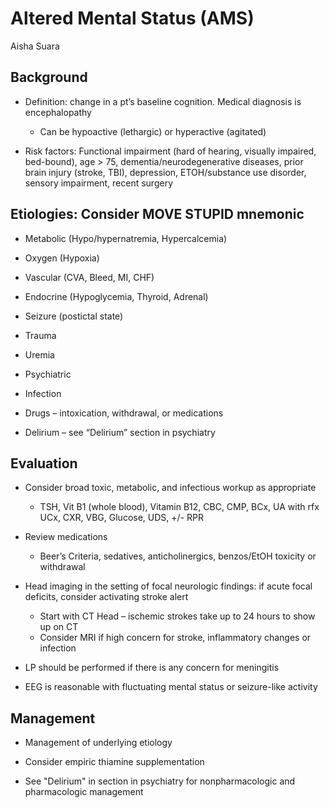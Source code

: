 # Altered Mental Status (AMS)

Aisha Suara

## Background

- Definition: change in a pt’s baseline cognition. Medical diagnosis is encephalopathy
    - Can be hypoactive (lethargic) or hyperactive (agitated)

- Risk factors: Functional impairment (hard of hearing, visually impaired, bed-bound), age > 75,
dementia/neurodegenerative diseases, prior brain injury (stroke, TBI), depression, ETOH/substance use disorder, sensory impairment, recent surgery

## Etiologies: Consider MOVE STUPID mnemonic

- Metabolic (Hypo/hypernatremia, Hypercalcemia)
  
- Oxygen (Hypoxia)

- Vascular (CVA, Bleed, MI, CHF)

- Endocrine (Hypoglycemia, Thyroid, Adrenal)

- Seizure (postictal state)

- Trauma

- Uremia

- Psychiatric

- Infection

- Drugs – intoxication, withdrawal, or medications

- Delirium – see “Delirium” section in psychiatry

## Evaluation

- Consider broad toxic, metabolic, and infectious workup as appropriate
    - TSH, Vit B1 (whole blood), Vitamin B12, CBC, CMP, BCx, UA with rfx UCx, CXR, VBG, Glucose, UDS, +/- RPR

- Review medications
    - Beer’s Criteria, sedatives, anticholinergics, benzos/EtOH toxicity or withdrawal

- Head imaging in the setting of focal neurologic findings: if acute focal deficits, consider activating stroke alert
    - Start with CT Head – ischemic strokes take up to 24 hours to show up on CT
    - Consider MRI if high concern for stroke, inflammatory changes or infection

- LP should be performed if there is any concern for meningitis

- EEG is reasonable with fluctuating mental status or seizure-like activity

## Management

- Management of underlying etiology

- Consider empiric thiamine supplementation

- See "Delirium" in section in psychiatry for nonpharmacologic and pharmacologic management

